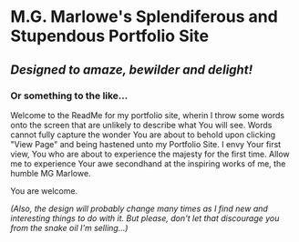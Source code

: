 # M.G. Marlowe's Splendiferous and Stupendous Portfolio Site
## _Designed to amaze, bewilder and delight!_

### Or something to the like...

Welcome to the ReadMe for my portfolio site, wherin I throw some words onto the screen that are unlikely to describe what You will see. 
Words cannot fully capture the wonder You are about to behold upon clicking "View Page" and being hastened unto my Portfolio Site. I envy Your first view, You who are about to experience the majesty for the first time.
Allow me to experience Your awe secondhand at the inspiring works of me, the humble MG Marlowe. 

You are welcome.

_(Also, the design will probably change many times as I find new and interesting things to do with it. But please, don't let that discourage you from the snake oil I'm selling...)_

